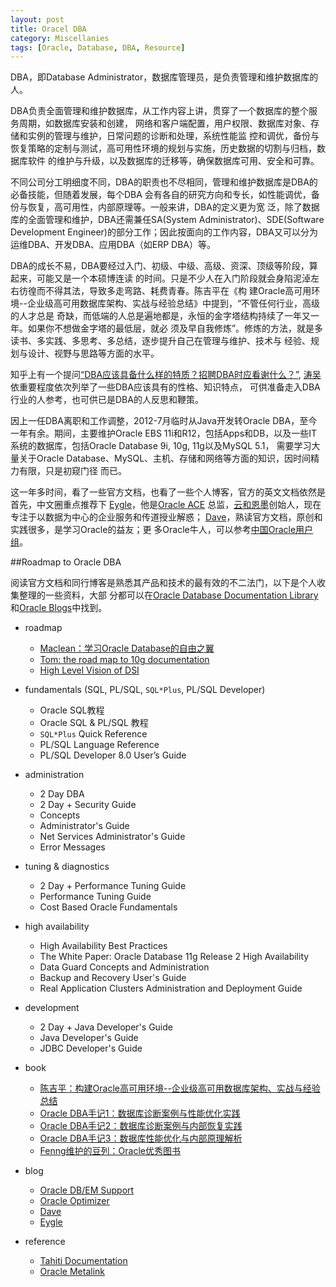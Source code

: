 ```yaml
---
layout: post
title: Oracel DBA
category: Miscellanies
tags: [Oracle, Database, DBA, Resource]
---
```


DBA，即Database Administrator，数据库管理员，是负责管理和维护数据库的人。

DBA负责全面管理和维护数据库，从工作内容上讲，贯穿了一个数据库的整个服务周期，如数据库安装和创建， 网络和客户端配置，用户权限、数据库对象、存储和实例的管理与维护，日常问题的诊断和处理，系统性能监 控和调优，备份与恢复策略的定制与测试，高可用性环境的规划与实施，历史数据的切割与归档，数据库软件 的维护与升级，以及数据库的迁移等，确保数据库可用、安全和可靠。

不同公司分工明细度不同，DBA的职责也不尽相同，管理和维护数据库是DBA的必备技能，但随着发展，每个DBA 会有各自的研究方向和专长，如性能调优，备份与恢复，高可用性，内部原理等。一般来讲，DBA的定义更为宽 泛，除了数据库的全面管理和维护，DBA还需兼任SA(System Administrator)、SDE(Software Development Engineer)的部分工作；因此按面向的工作内容，DBA又可以分为运维DBA、开发DBA、应用DBA（如ERP DBA）等。

DBA的成长不易，DBA要经过入门、初级、中级、高级、资深、顶级等阶段，算起来，可能又是一个本硕博连读 的时间。只是不少人在入门阶段就会身陷泥淖左右彷徨而不得其法，导致多走弯路、耗费青春。陈吉平在《构 建Oracle高可用环境--企业级高可用数据库架构、实战与经验总结》中提到，“不管任何行业，高级的人才总是 奇缺，而低端的人总是遍地都是，永恒的金字塔结构持续了一年又一年。如果你不想做金字塔的最低层，就必 须及早自我修炼”。修炼的方法，就是多读书、多实践、多思考、多总结，逐步提升自己在管理与维护、技术与 经验、规划与设计、视野与思路等方面的水平。

知乎上有一个提问[“DBA应该具备什么样的特质？招聘DBA时应看谢什么？”](http://www.zhihu.com/question/20112937), [涛吴](http://www.zhihu.com/people/Metaphox)依重要程度依次列举了一些DBA应该具有的性格、知识特点， 可供准备走入DBA行业的人参考，也可供已是DBA的人反思和鞭策。

因上一任DBA离职和工作调整，2012-7月临时从Java开发转Oracle DBA，至今一年有余。期间，主要维护Oracle EBS 11i和R12，包括Apps和DB，以及一些IT系统的数据库，包括Oracle Database 9i, 10g, 11g以及MySQL 5.1， 需要学习大量关于Oracle Database、MySQL、主机、存储和网络等方面的知识，因时间精力有限，只是初窥门径 而已。

这一年多时间，看了一些官方文档，也看了一些个人博客，官方的英文文档依然是首先，中文圈重点推荐下 [Eygle](http://www.eygle.com/)，他是[Oracle ACE](http://www.oracle.com/technetwork/community/oracle-ace/index.html) 总监，[云和恩墨](http://www.enmotech.com/)创始人，现在专注于以数据为中心的企业服务和传道授业解惑； [Dave](http://blog.csdn.net/tianlesoftware)，熟读官方文档，原创和实践很多，是学习Oracle的益友；更 多Oracle牛人，可以参考[中国Oracle用户组](http://www.acoug.org/)。

##Roadmap to Oracle DBA

阅读官方文档和同行博客是熟悉其产品和技术的最有效的不二法门，以下是个人收集整理的一些资料，大部 分都可以在[Oracle Database Documentation Library](http://www.oracle.com/pls/db112/homepage) 和[Oracle Blogs](https://blogs.oracle.com/)中找到。

* roadmap

	* [Maclean：学习Oracle Database的自由之翼](http://www.askmaclean.com/archives/linked-to-oracle-world.html)
	* [Tom: the road map to 10g documentation](http://dylanninin.com/assets/images/2013/tom.jpg)
	* [High Level Vision of DSI](http://dylanninin.com/assets/images/2013/dsi.jpg)

* fundamentals (SQL, PL/SQL, `SQL*Plus`, PL/SQL Developer)

	* Oracle SQL教程
	* Oracle SQL & PL/SQL 教程
	* `SQL*Plus` Quick Reference
	* PL/SQL Language Reference
	* PL/SQL Developer 8.0 User’s Guide 

* administration

	* 2 Day DBA
	* 2 Day + Security Guide
	* Concepts
	* Administrator's Guide
	* Net Services Administrator's Guide
	* Error Messages

* tuning & diagnostics

	* 2 Day + Performance Tuning Guide
	* Performance Tuning Guide
	* Cost Based Oracle Fundamentals

* high availability

	* High Availability Best Practices
	* The White Paper: Oracle Database 11g Release 2 High Availability 
	* Data Guard Concepts and Administration
	* Backup and Recovery User's Guide
	* Real Application Clusters Administration and Deployment Guide
   
* development

	* 2 Day + Java Developer's Guide
	* Java Developer's Guide
	* JDBC Developer's Guide
   
* book

	* [陈吉平：构建Oracle高可用环境--企业级高可用数据库架构、实战与经验总结](http://www.douban.com/subject/2531036/)
	* [Oracle DBA手记1：数据库诊断案例与性能优化实践](http://www.douban.com/subject/4209919/)
	* [Oracle DBA手记2：数据库诊断案例与内部恢复实践](http://book.douban.com/subject/5362865/)
	* [Oracle DBA手记3：数据库性能优化与内部原理解析](http://book.douban.com/subject/6849408/)
	* [Fenng维护的豆列：Oracle优秀图书](http://www.douban.com/doulist/10940/)

* blog

	* [Oracle DB/EM Support](https://blogs.oracle.com/db/)
	* [Oracle Optimizer](https://blogs.oracle.com/optimizer/)
	* [Dave](http://blog.csdn.net/tianlesoftware)
	* [Eygle](http://www.eygle.com/)

* reference
    
	* [Tahiti Documentation](http://tahiti.oracle.com/)
	* [Oracle Metalink](https://support.oracle.com)
